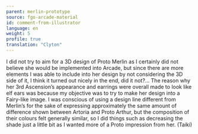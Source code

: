 ```yaml
---
parent: merlin-prototype
source: fgo-arcade-material
id: comment-from-illustrator
language: en
weight: 5
profile: true
translation: "Clyton"
---
```


I did not try to aim for a 3D design of Proto Merlin as I certainly did not believe she would be implemented into Arcade, but since there are more elements I was able to include into her design by not considering the 3D side of it, I think it turned out nicely in the end, did it not?… The reason why her 3rd Ascension’s appearance and earrings were overall made to look like elf ears was because my objective was to try to make her design into a Fairy-like image. I was conscious of using a design line different from Merlin’s for the sake of expressing approximately the same amount of difference shown between Artoria and Proto Arthur, but the composition of their colours felt generally similar, so I did things such as decreasing the shade just a little bit as I wanted more of a Proto impression from her. (Taiki)

